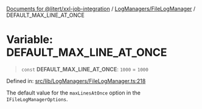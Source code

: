 [Documents for @litert/xxl-job-integration](../../../index.md) / [LogManagers/FileLogManager](../index.md) / DEFAULT\_MAX\_LINE\_AT\_ONCE

# Variable: DEFAULT\_MAX\_LINE\_AT\_ONCE

> `const` **DEFAULT\_MAX\_LINE\_AT\_ONCE**: `1000` = `1000`

Defined in: [src/lib/LogManagers/FileLogManager.ts:218](https://github.com/litert/xxl-job-integration.js/blob/master/src/lib/LogManagers/FileLogManager.ts#L218)

The default value for the `maxLinesAtOnce` option in the `IFileLogManagerOptions`.
